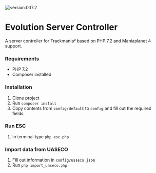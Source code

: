 ![version:0.17.2](https://img.shields.io/badge/Version-0.17.2-blue.svg)

# Evolution Server Controller

A server controller for Trackmania² based on PHP 7.2 and Maniaplanet 4 support.

### Requirements
* PHP 7.2
* Composer installed

### Installation
1. Clone project
2. Run `composer install`
3. Copy contents from `config/default` to `config` and fill out the required fields

### Run ESC
1. In terminal type `php esc.php`

### Import data from UASECO
1. Fill out information in `config/uaseco.json`
2. Run `php import_uaseco.php`